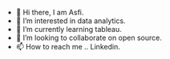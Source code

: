 - 👋 Hi there, I am Asfi.
- 👀 I’m interested in data analytics.
- 🌱 I’m currently learning tableau.
- 💞️ I’m looking to collaborate on open source.
- 📫 How to reach me .. Linkedin.

<!---
Asfi101/Asfi101 is a ✨ special ✨ repository because its `README.md` (this file) appears on your GitHub profile.
You can click the Preview link to take a look at your changes.
--->
